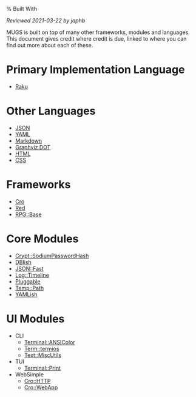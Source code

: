% Built With

*Reviewed 2021-03-22 by japhb*


MUGS is built on top of many other frameworks, modules and languages.  This
document gives credit where credit is due, linked to where you can find out
more about each of these.


# Primary Implementation Language

* [Raku](https://raku.org/)


# Other Languages

* [JSON](https://www.json.org/json-en.html)
* [YAML](https://yaml.org/)
* [Markdown](https://en.wikipedia.org/wiki/Markdown)
* [Graphviz DOT](https://graphviz.org/)
* [HTML](https://html.spec.whatwg.org/)
* [CSS](https://www.w3.org/Style/CSS/Overview.en.html)


# Frameworks

* [Cro](https://cro.services)
* [Red](https://fco.github.io/Red/)
* [RPG::Base](https://github.com/japhb/RPG-Base)


# Core Modules

* [Crypt::SodiumPasswordHash](https://modules.raku.org/dist/Crypt::SodiumPasswordHash:cpan:JSTOWE)
* [DBIish](https://github.com/raku-community-modules/DBIish)
* [JSON::Fast](https://github.com/timo/json_fast)
* [Log::Timeline](https://github.com/jnthn/p6-log-timeline)
* [Pluggable](https://github.com/tony-o/perl6-pluggable)
* [Temp::Path](https://github.com/ufobat/perl6-Temp-Path)
* [YAMLish](https://github.com/Leont/yamlish)


# UI Modules

* CLI
  * [Terminal::ANSIColor](https://github.com/tadzik/Terminal-ANSIColor)
  * [Term::termios](https://github.com/krunen/term-termios)
  * [Text::MiscUtils](https://github.com/japhb/Text-MiscUtils)
* TUI
  * [Terminal::Print](https://github.com/ab5tract/Terminal-Print)
* WebSimple
  * [Cro::HTTP](https://github.com/croservices/cro-http)
  * [Cro::WebApp](https://github.com/croservices/cro-webapp)
